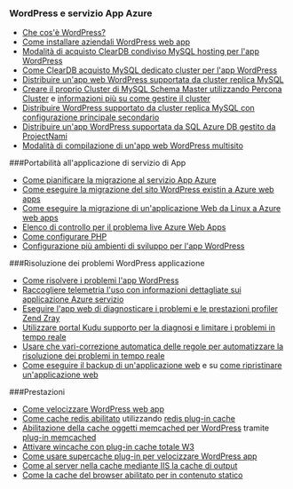 
### <a name="wordpress-and-azure-app-service"></a>WordPress e servizio App Azure
   
- [Che cos'è WordPress?](https://wordpress.org/)
- [Come installare aziendali WordPress web app](../articles/app-service-web/web-sites-php-enterprise-wordpress.md)
- [Modalità di acquisto ClearDB condiviso MySQL hosting per l'app WordPress](http://blog.syntaxc4.net/post/2012/12/03/provisioning-a-mysql-database-from-the-windows-azure-store.aspx)
- [Come ClearDB acquisto MySQL dedicato cluster per l'app WordPress](https://azure.microsoft.com/blog/announcing-new-mysql-premium-tiers-from-cleardb/)
- [Distribuire un'app web WordPress supportata da cluster replica MySQL](https://azure.microsoft.com/documentation/templates/wordpress-mysql-replication/)
- [Creare il proprio Cluster di MySQL Schema Master utilizzando Percona Cluster](https://azure.microsoft.com/documentation/templates/mysql-ha-pxc/) e [informazioni più su come gestire il cluster](https://github.com/fanjeffrey/axiom.articles/tree/master/pxc)
- [Distribuire WordPress supportato da cluster replica MySQL con configurazione principale secondario](https://azure.microsoft.com/documentation/templates/mysql-replication/)
- [Distribuire un'app WordPress supportata da SQL Azure DB gestito da ProjectNami](https://azure.microsoft.com/marketplace/partners/projectnami/projectnami/)
- [Modalità di compilazione di un'app web WordPress multisito](../articles/app-service-web/web-sites-php-convert-wordpress-multisite.md)


###<a name="porting-your-application-to-app-service"></a>Portabilità all'applicazione di servizio di App 
- [Come pianificare la migrazione al servizio App Azure](https://azure.microsoft.com/blog/how-to-plan-your-migration-to-azure-websites/)
- [Come eseguire la migrazione del sito WordPress existin a Azure web apps](https://sunithamk.wordpress.com/2013/11/06/migrate-your-existing-wordpress-site-to-windows-azure/)
- [Come eseguire la migrazione di un'applicazione Web da Linux a Azure web apps](https://www.movemetothecloud.net/LinuxMigration)
- [Elenco di controllo per il problema live Azure Web Apps](https://sunithamk.wordpress.com/2015/10/27/azure-web-apps-basic-operations-checklist/)
- [Come configurare PHP](../articles/app-service-web/web-sites-php-configure.md)
- [Configurazione più ambienti di sviluppo per l'app WordPress](../articles/app-service-web/app-service-web-staged-publishing-realworld-scenarios.md)

###<a name="troubleshooting-wordpress-application"></a>Risoluzione dei problemi WordPress applicazione
- [Come risolvere i problemi l'app WordPress](https://sunithamk.wordpress.com/2014/09/04/wordpress-troubleshooting-techniques-on-azure-websites/)
- [Raccogliere telemetria l'uso con informazioni dettagliate sui applicazione Azure servizio](https://azure.microsoft.com/blog/usage-analytics-for-wordpress-with-azure-app-insights/)
- [Eseguire l'app web di diagnosticare i problemi e le prestazioni profiler Zend Zray](https://sunithamk.wordpress.com/2015/08/04/profiling-php-application-on-azure-web-apps/)
- [Utilizzare portal Kudu supporto per la diagnosi e limitare i problemi in tempo reale](https://sunithamk.wordpress.com/2015/11/04/diagnose-and-mitigate-issues-with-azure-web-apps-support-portal/)
- [Usare che vari-correzione automatica delle regole per automatizzare la risoluzione dei problemi in tempo reale](http://microsoftazurewebsitescheatsheet.info/#auto-heal)
- [Come eseguire il backup di un'applicazione web](../articles/app-service-web/web-sites-backup.md) e su [come ripristinare un'applicazione web](../articles/app-service-web/web-sites-restore.md)

###<a name="performance"></a>Prestazioni
- [Come velocizzare WordPress web app](https://sunithamk.wordpress.com/2014/08/01/10-ways-to-speed-up-your-wordpress-site-on-azure-websites/)
- [Come cache redis abilitato](../articles/redis-cache/cache-dotnet-how-to-use-azure-redis-cache.md) utilizzando [redis plug-in cache](https://wordpress.org/plugins/wp-redis/)
- [Abilitazione della cache oggetti memcached per WordPress](../articles/app-service-web/web-sites-connect-to-redis-using-memcache-protocol.md) tramite [plug-in memcached](https://wordpress.org/plugins/memcached/)
- [Attivare wincache con plug-in cache totale W3](https://wordpress.org/plugins/w3-total-cache/)
- [Come usare supercache plug-in per velocizzare WordPress app](http://ruslany.net/2008/12/speed-up-wordpress-on-iis-70/)
- [Come al server nella cache mediante IIS la cache di output](http://blogs.msdn.com/b/brian_swan/archive/2011/06/08/performance-tuning-php-apps-on-windows-iis-with-output-caching.aspx)
- [Come la cache del browser abilitato per in contenuto statico](http://www.iis.net/configreference/system.webserver/staticcontent)
